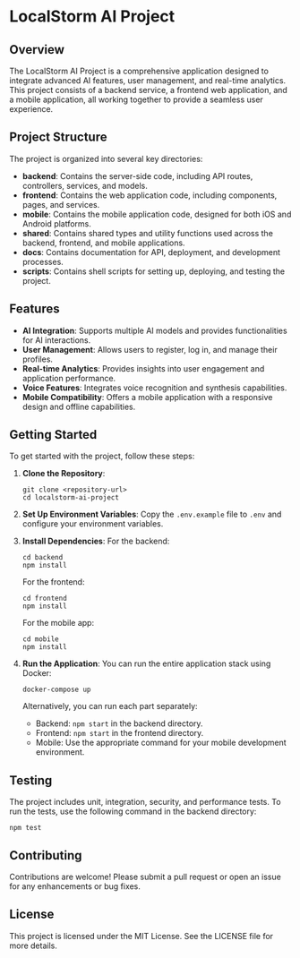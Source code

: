 # LocalStorm AI Project

## Overview
The LocalStorm AI Project is a comprehensive application designed to integrate advanced AI features, user management, and real-time analytics. This project consists of a backend service, a frontend web application, and a mobile application, all working together to provide a seamless user experience.

## Project Structure
The project is organized into several key directories:

- **backend**: Contains the server-side code, including API routes, controllers, services, and models.
- **frontend**: Contains the web application code, including components, pages, and services.
- **mobile**: Contains the mobile application code, designed for both iOS and Android platforms.
- **shared**: Contains shared types and utility functions used across the backend, frontend, and mobile applications.
- **docs**: Contains documentation for API, deployment, and development processes.
- **scripts**: Contains shell scripts for setting up, deploying, and testing the project.

## Features
- **AI Integration**: Supports multiple AI models and provides functionalities for AI interactions.
- **User Management**: Allows users to register, log in, and manage their profiles.
- **Real-time Analytics**: Provides insights into user engagement and application performance.
- **Voice Features**: Integrates voice recognition and synthesis capabilities.
- **Mobile Compatibility**: Offers a mobile application with a responsive design and offline capabilities.

## Getting Started
To get started with the project, follow these steps:

1. **Clone the Repository**:
   ```
   git clone <repository-url>
   cd localstorm-ai-project
   ```

2. **Set Up Environment Variables**:
   Copy the `.env.example` file to `.env` and configure your environment variables.

3. **Install Dependencies**:
   For the backend:
   ```
   cd backend
   npm install
   ```

   For the frontend:
   ```
   cd frontend
   npm install
   ```

   For the mobile app:
   ```
   cd mobile
   npm install
   ```

4. **Run the Application**:
   You can run the entire application stack using Docker:
   ```
   docker-compose up
   ```

   Alternatively, you can run each part separately:
   - Backend: `npm start` in the backend directory.
   - Frontend: `npm start` in the frontend directory.
   - Mobile: Use the appropriate command for your mobile development environment.

## Testing
The project includes unit, integration, security, and performance tests. To run the tests, use the following command in the backend directory:
```
npm test
```

## Contributing
Contributions are welcome! Please submit a pull request or open an issue for any enhancements or bug fixes.

## License
This project is licensed under the MIT License. See the LICENSE file for more details.